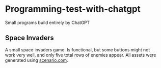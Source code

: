 # Programming-test-with-chatgpt
Small programs build entirely by ChatGPT

## Space Invaders
A small space invaders game. Is functional, but some buttons might not work very well, and only five total rows of enemies appear.
All assets were generated using [scenario.com](https://scenario.com).
